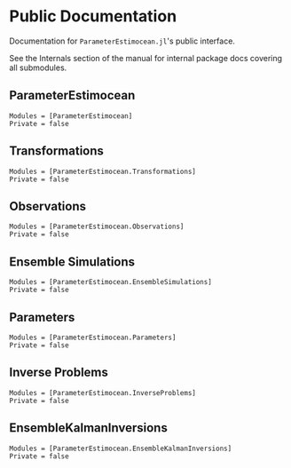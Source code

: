 # Public Documentation

Documentation for `ParameterEstimocean.jl`'s public interface.

See the Internals section of the manual for internal package docs covering all submodules.

## ParameterEstimocean

```@autodocs
Modules = [ParameterEstimocean]
Private = false
```

## Transformations

```@autodocs
Modules = [ParameterEstimocean.Transformations]
Private = false
```

## Observations

```@autodocs
Modules = [ParameterEstimocean.Observations]
Private = false
```

## Ensemble Simulations

```@autodocs
Modules = [ParameterEstimocean.EnsembleSimulations]
Private = false
```

## Parameters

```@autodocs
Modules = [ParameterEstimocean.Parameters]
Private = false
```

## Inverse Problems

```@autodocs
Modules = [ParameterEstimocean.InverseProblems]
Private = false
```

## EnsembleKalmanInversions

```@autodocs
Modules = [ParameterEstimocean.EnsembleKalmanInversions]
Private = false
```